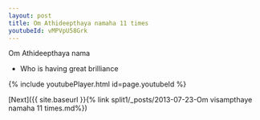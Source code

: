 ```yaml
---
layout: post
title: Om Athideepthaya namaha 11 times
youtubeId: vMPVpU58Grk
---
```

 
 
Om Athideepthaya nama 
 
 -  Who is having great brilliance 
 
  
 
  
 
 
 
 
 
 


{% include youtubePlayer.html id=page.youtubeId %}
 
[Next]({{ site.baseurl }}{% link  split1/_posts/2013-07-23-Om visampthaye namaha 11 times.md%})
 
